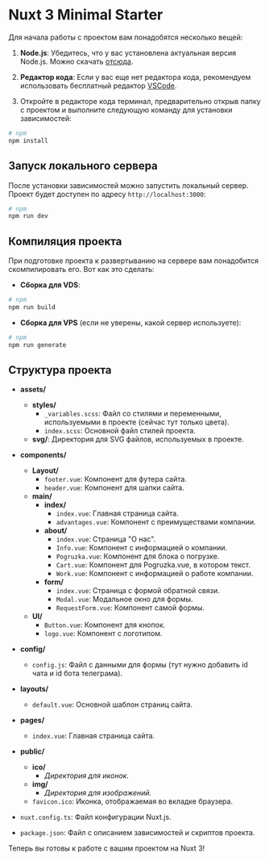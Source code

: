 # Nuxt 3 Minimal Starter

Для начала работы с проектом вам понадобятся несколько вещей:

1. **Node.js**: Убедитесь, что у вас установлена актуальная версия Node.js. Можно скачать [отсюда](https://nodejs.org/en/download/current).
   
2. **Редактор кода**: Если у вас еще нет редактора кода, рекомендуем использовать бесплатный редактор [VSCode](https://code.visualstudio.com/download).

3. Откройте в редакторе кода терминал, предварительно открыв папку с проектом и выполните следующую команду для установки зависимостей:

```bash
# npm
npm install
```

## Запуск локального сервера

После установки зависимостей можно запустить локальный сервер. Проект будет доступен по адресу `http://localhost:3000`:

```bash
# npm
npm run dev
```

## Компиляция проекта

При подготовке проекта к развертыванию на сервере вам понадобится скомпилировать его. Вот как это сделать:

- **Сборка для VDS**:

```bash
# npm
npm run build
```

- **Сборка для VPS** (если не уверены, какой сервер используете):

```bash
# npm
npm run generate
```

## Структура проекта

- **assets/**
  - **styles/**
    - `_variables.scss`: Файл со стилями и переменными, используемыми в проекте (сейчас тут только цвета).
    - `index.scss`: Основной файл стилей проекта.
  - **svg/**: Директория для SVG файлов, используемых в проекте.
  
- **components/**
  - **Layout/**
    - `footer.vue`: Компонент для футера сайта.
    - `header.vue`: Компонент для шапки сайта.
  - **main/**
    - **index/**
      - `index.vue`: Главная страница сайта.
      - `advantages.vue`: Компонент с преимуществами компании.
    - **about/**
      - `index.vue`: Страница "О нас".
      - `Info.vue`: Компонент с информацией о компании.
      - `Pogruzka.vue`: Компонент для блока о погрузке.
      - `Cart.vue`: Компонент для Pogruzka.vue, в котором текст.
      - `Work.vue`: Компонент с информацией о работе компании.
    - **form/**
      - `index.vue`: Страница с формой обратной связи.
      - `Modal.vue`: Модальное окно для формы.
      - `RequestForm.vue`: Компонент самой формы.
  - **UI/**
    - `Button.vue`: Компонент для кнопок.
    - `logo.vue`: Компонент с логотипом.
    
- **config/**
  - `config.js`: Файл с данными для формы (тут нужно добавить id чата и id бота телеграма).
  
- **layouts/**
  - `default.vue`: Основной шаблон страниц сайта.
  
- **pages/**
  - `index.vue`: Главная страница сайта.
  
- **public/**
  - **ico/**
    - *Директория для иконок.*
  - **img/**
    - *Директория для изображений.*
  - `favicon.ico`: Иконка, отображаемая во вкладке браузера.
  
- `nuxt.config.ts`: Файл конфигурации Nuxt.js.

- `package.json`: Файл с описанием зависимостей и скриптов проекта.

Теперь вы готовы к работе с вашим проектом на Nuxt 3!